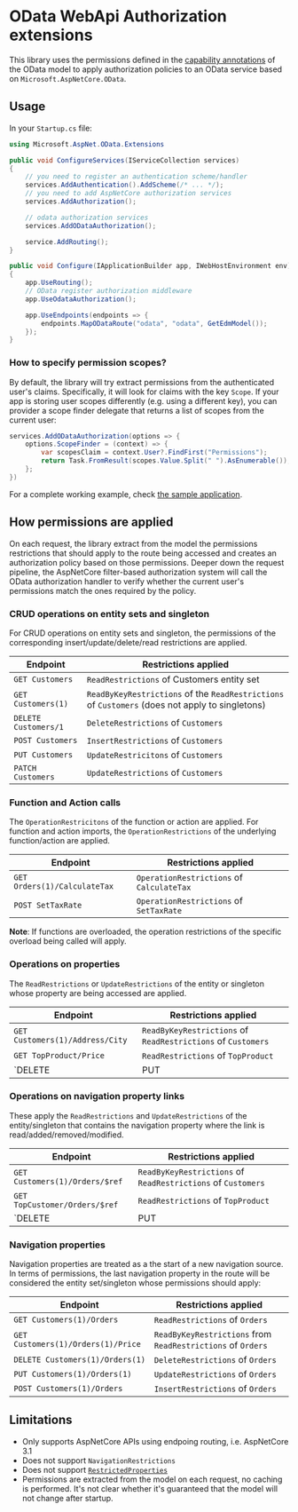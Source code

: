 # OData WebApi Authorization extensions

This library uses the permissions defined in the [capability annotations](https://github.com/oasis-tcs/odata-vocabularies/blob/master/vocabularies/Org.OData.Capabilities.V1.md) of the OData model to apply authorization policies
to an OData service based on `Microsoft.AspNetCore.OData`.

## Usage

In your `Startup.cs` file:

```c#
using Microsoft.AspNet.OData.Extensions
```
```c#
public void ConfigureServices(IServiceCollection services)
{
    // you need to register an authentication scheme/handler
    services.AddAuthentication().AddScheme(/* ... */);
    // you need to add AspNetCore authorization services
    services.AddAuthorization();

    // odata authorization services
    services.AddODataAuthorization();

    service.AddRouting();
}
```
```c#
public void Configure(IApplicationBuilder app, IWebHostEnvironment env)
{
    app.UseRouting();
    // OData register authorization middleware
    app.UseOdataAuthorization();

    app.UseEndpoints(endpoints => {
        endpoints.MapODataRoute("odata", "odata", GetEdmModel());
    });
}
```

### How to specify permission scopes?

By default, the library will try extract permissions from the
authenticated user's claims. Specifically, it will look for
claims with the key `Scope`. If your app is storing user scopes differently (e.g. using a different key), you can provider a scope finder delegate that returns a list of scopes from the current user:

```c#
services.AddODataAuthorization(options => {
    options.ScopeFinder = (context) => {
        var scopesClaim = context.User?.FindFirst("Permissions");
        return Task.FromResult(scopes.Value.Split(" ").AsEnumerable());
    };
})
```

For a complete working example, check [the sample application](samples/AspNetCore3ODataPermissionsSample).

## How permissions are applied

On each request, the library extract from the model the permissions restrictions that should apply to the route being accessed and creates an authorization policy based on those permissions. Deeper down the request pipeline, the AspNetCore filter-based authorization system will call the OData authorization handler to verify whether the current user's permissions match the ones required by the policy.

### CRUD operations on entity sets and singleton

For CRUD operations on entity sets and singleton, the permissions of the corresponding insert/update/delete/read restrictions are applied.

Endpoint                     | Restrictions applied
-----------------------------|----------------------
`GET Customers`              | `ReadRestrictions` of Customers entity set
`GET Customers(1)`            | `ReadByKeyRestrictions` of the `ReadRestrictions` of `Customers` (does not apply to singletons)
`DELETE Customers/1`         | `DeleteRestrictions` of `Customers`
`POST Customers`             | `InsertRestrictions` of `Customers`
`PUT Customers`              | `UpdateRestricitons` of `Customers`
`PATCH Customers`            | `UpdateRestrictions` of `Customers`

### Function and Action calls

The `OperationRestricitons` of the function or action are applied. For function and action imports, the `OperationRestrictions` of the underlying function/action are applied.

Endpoint                    | Restrictions applied
----------------------------|-----------------------
`GET Orders(1)/CalculateTax` | `OperationRestrictions` of `CalculateTax`
`POST SetTaxRate`            | `OperationRestrictions` of `SetTaxRate`

**Note**: If functions are overloaded, the operation restrictions of the specific overload being called will apply.

### Operations on properties

The `ReadRestrictions` or `UpdateRestrictions` of the entity or singleton whose property are being accessed are applied.

Endpoint                         | Restrictions applied
---------------------------------|----------------------
`GET Customers(1)/Address/City` | `ReadByKeyRestrictions` of `ReadRestrictions` of `Customers`
`GET TopProduct/Price`          | `ReadRestrictions` of `TopProduct`
`DELETE|PUT|POST Customers(1)/Email` | `UpdateRestrictions` of `Customers`

### Operations on navigation property links

These apply the `ReadRestrictions` and `UpdateRestrictions` of the entity/singleton that contains the navigation property where the link is read/added/removed/modified.

Endpoint                         | Restrictions applied
---------------------------------|----------------------
`GET Customers(1)/Orders/$ref` | `ReadByKeyRestrictions` of `ReadRestrictions` of `Customers`
`GET TopCustomer/Orders/$ref`          | `ReadRestrictions` of `TopProduct`
`DELETE|PUT|POST Customers(1)/Orders/$ref` | `UpdateRestrictions` of `Customers`

### Navigation properties

Navigation properties are treated as a the start of a new navigation source. In terms of permissions, the last navigation property in the route will be considered the entity set/singleton whose permissions should apply:

Endpoint                     | Restrictions applied
-----------------------------|--------------------------
`GET Customers(1)/Orders`    | `ReadRestrictions` of `Orders`
`GET Customers(1)/Orders(1)/Price`| `ReadByKeyRestrictions` from `ReadRestrictions` of `Orders`
`DELETE Customers(1)/Orders(1)` | `DeleteRestrictions` of `Orders`
`PUT Customers(1)/Orders(1)`   | `UpdateRestrictions` of `Orders`
`POST Customers(1)/Orders`     | `InsertRestrictions` of `Orders`


## Limitations
- Only supports AspNetCore APIs using endpoing routing, i.e. AspNetCore 3.1
- Does not support `NavigationRestrictions`
- Does not support [`RestrictedProperties`](https://github.com/oasis-tcs/odata-vocabularies/blob/master/vocabularies/Org.OData.Capabilities.V1.md#scopetype)
- Permissions are extracted from the model on each request, no caching is performed. It's not clear whether it's guaranteed that the model will not change after startup.